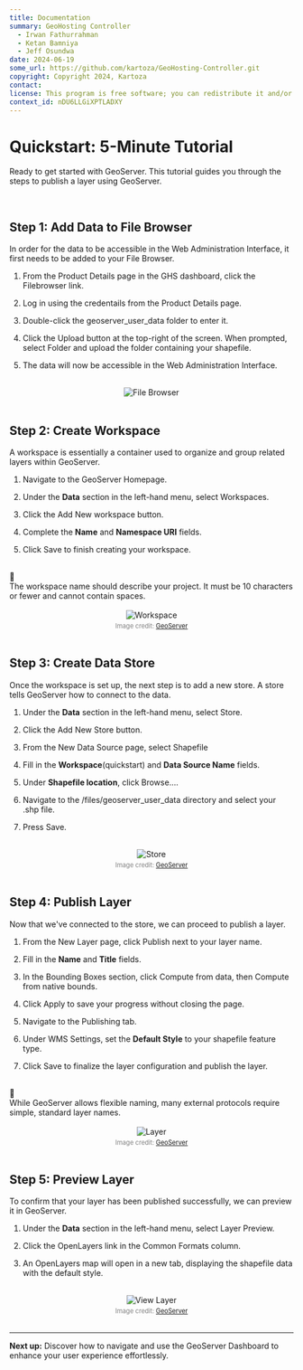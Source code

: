 ```yaml
---
title: Documentation
summary: GeoHosting Controller
  - Irwan Fathurrahman
  - Ketan Bamniya
  - Jeff Osundwa
date: 2024-06-19
some_url: https://github.com/kartoza/GeoHosting-Controller.git
copyright: Copyright 2024, Kartoza
contact:
license: This program is free software; you can redistribute it and/or modify it under the terms of the GNU Affero General Public License as published by the Free Software Foundation; either version 3 of the License, or (at your option) any later version.
context_id: nDU6LLGiXPTLADXY
---
```


# Quickstart: 5-Minute Tutorial

Ready to get started with GeoServer. This tutorial guides you through the steps to publish a layer using GeoServer.

<br>

## Step 1: Add Data to File Browser

In order for the data to be accessible in the Web Administration Interface, it first needs to be added to your File Browser.

1. From the <span class="ui-page-label">Product Details</span> page in the GHS dashboard, click the <span class="ui-filename">Filebrowser</span> link. 

2. Log in using the credentails from the <span class="ui-page-label">Product Details</span> page.

3. Double-click the <span class="ui-filename">geoserver_user_data</span> folder to enter it.

4. Click the <span class="ui-generic-label">Upload</span> button at the top-right of the screen. When prompted, select <span class="ui-generic-label">Folder</span> and upload the folder containing your shapefile. 

5. The data will now be accessible in the Web Administration Interface.

<br>

<div style="text-align: center;">
  <img src="../../img/geoserver-img-6-1.png" alt="File Browser" width="auto">
</div>

<br>

## Step 2: Create Workspace

A workspace is essentially a container used to organize and group related layers within GeoServer.

1. Navigate to the GeoServer <span class="ui-page-label">Homepage</span>.

2. Under the **Data** section in the left-hand menu, select <span class="ui-generic-label">Workspaces</span>.

3. Click the <span class="ui-generic-label">Add New workspace</span> button.

4. Complete the **Name** and **Namespace URI** fields.

5. Click <span class="ui-generic-label">Save</span> to finish creating your workspace.

<br>

<div class="alert alert-note">
  <div class="alert-icon">📝</div>
  <div class="alert-text">
    The workspace name should describe your project. It must be 10 characters or fewer and cannot contain spaces.
  </div>
</div>

<br>

<div style="text-align: center;">
  <img src="../../img/geoserver-img-6-2.png" alt="Workspace" width="auto">
  <div style="font-size: 0.8em; color: gray; margin-top: 4px;">
    Image credit: <a href="https://geoserver.org/" target="_blank">GeoServer</a>
  </div>
</div>

<br>

## Step 3: Create Data Store

Once the workspace is set up, the next step is to add a new store. A store tells GeoServer how to connect to the data.

1. Under the **Data** section in the left-hand menu, select <span class="ui-generic-label">Store</span>.

2. Click the <span class="ui-generic-label">Add New Store</span> button.

3. From the <span class="ui-page-label">New Data Source</span> page, select <span class="ui-generic-label">Shapefile</span>

4. Fill in the **Workspace**(<span class="ui-filename">quickstart</span>) and **Data Source Name** fields.

5. Under **Shapefile location**, click <span class="ui-generic-label">Browse...</span>.

6. Navigate to the <span class="ui-filename">/files/geoserver_user_data</span> directory and select your <span class="ui-filename">.shp</span> file. 

7. Press <span class="ui-generic-label">Save</span>.

<br>

<div style="text-align: center;">
  <img src="../../img/geoserver-img-6-3.png" alt="Store" width="auto">
  <div style="font-size: 0.8em; color: gray; margin-top: 4px;">
    Image credit: <a href="https://geoserver.org/" target="_blank">GeoServer</a>
  </div>
</div>

<br>

## Step 4: Publish Layer

Now that we've connected to the store, we can proceed to publish a layer.

1. From the <span class="ui-page-label">New Layer</span> page, click <span class="ui-generic-label">Publish</span> next to your layer name. 

2. Fill in the **Name** and **Title** fields.

3. In the Bounding Boxes section, click <span class="ui-generic-label">Compute from data</span>, then <span class="ui-generic-label">Compute from native bounds</span>.

4. Click <span class="ui-generic-label">Apply</span> to save your progress without closing the page.

5. Navigate to the <span class="ui-page-label">Publishing</span> tab.

6. Under WMS Settings, set the **Default Style** to your shapefile feature type.

7. Click <span class="ui-generic-label">Save</span> to finalize the layer configuration and publish the layer.

<br>

<div class="alert alert-note">
  <div class="alert-icon">📝</div>
  <div class="alert-text">
    While GeoServer allows flexible naming, many external protocols require simple, standard layer names.
  </div>
</div>

<br>

<div style="text-align: center;">
  <img src="../../img/geoserver-img-6-4.png" alt="Layer" width="auto">
  <div style="font-size: 0.8em; color: gray; margin-top: 4px;">
    Image credit: <a href="https://geoserver.org/" target="_blank">GeoServer</a>
  </div>
</div>

<br>

## Step 5: Preview Layer

To confirm that your layer has been published successfully, we can preview it in GeoServer.

1. Under the **Data** section in the left-hand menu, select <span class="ui-generic-label">Layer Preview</span>.

2. Click the <span class="ui-filename">OpenLayers</span> link in the Common Formats column.

3. An OpenLayers map will open in a new tab, displaying the shapefile data with the default style.

<br>

<div style="text-align: center;">
  <img src="../../img/geoserver-img-6-5.png" alt="View Layer" width="auto">
  <div style="font-size: 0.8em; color: gray; margin-top: 4px;">
    Image credit: <a href="https://geoserver.org/" target="_blank">GeoServer</a>
  </div>
</div>

<br>

---

**Next up:** Discover how to navigate and use the GeoServer Dashboard to enhance your user experience effortlessly.

<br>
